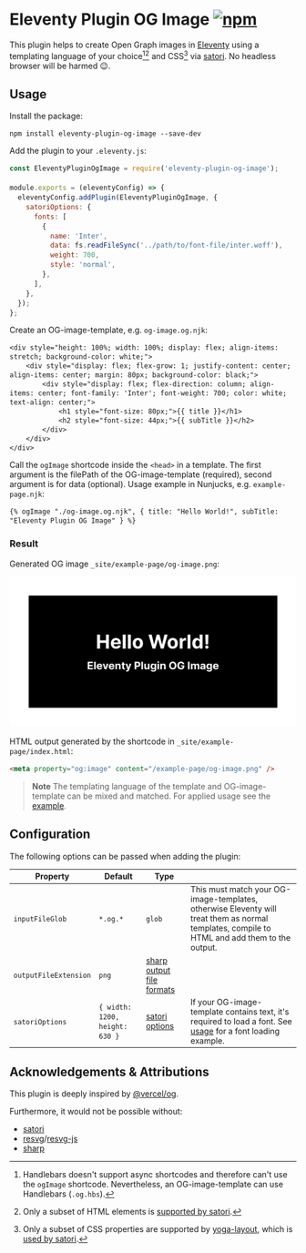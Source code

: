 # Eleventy Plugin OG Image [![npm](https://img.shields.io/npm/v/eleventy-plugin-og-image?color=blue)](https://www.npmjs.com/package/eleventy-plugin-og-image)

This plugin helps to create Open Graph images in [Eleventy](https://www.11ty.dev/) using a templating language of your choice[^1][^2] and CSS[^3] via [satori](https://github.com/vercel/satori). No headless browser will be harmed 😉.

## Usage

Install the package:

```shell
npm install eleventy-plugin-og-image --save-dev
```

Add the plugin to your `.eleventy.js`:

```js
const EleventyPluginOgImage = require('eleventy-plugin-og-image');

module.exports = (eleventyConfig) => {
  eleventyConfig.addPlugin(EleventyPluginOgImage, {
    satoriOptions: {
      fonts: [
        {
          name: 'Inter',
          data: fs.readFileSync('../path/to/font-file/inter.woff'),
          weight: 700,
          style: 'normal',
        },
      ],
    },
  });
};
```

Create an OG-image-template, e.g. `og-image.og.njk`:

```njk
<div style="height: 100%; width: 100%; display: flex; align-items: stretch; background-color: white;">
    <div style="display: flex; flex-grow: 1; justify-content: center; align-items: center; margin: 80px; background-color: black;">
        <div style="display: flex; flex-direction: column; align-items: center; font-family: 'Inter'; font-weight: 700; color: white; text-align: center;">
            <h1 style="font-size: 80px;">{{ title }}</h1>
            <h2 style="font-size: 44px;">{{ subTitle }}</h2>
        </div>
    </div>
</div>
```

Call the `ogImage` shortcode inside the `<head>` in a template. The first argument is the filePath of the OG-image-template (required), second argument is for data (optional). Usage example in Nunjucks, e.g. `example-page.njk`:

```njk
{% ogImage "./og-image.og.njk", { title: "Hello World!", subTitle: "Eleventy Plugin OG Image" } %}
```

### Result

Generated OG image `_site/example-page/og-image.png`:

![Generated OG image](./assets/og-image.png)

HTML output generated by the shortcode in `_site/example-page/index.html`:

```html
<meta property="og:image" content="/example-page/og-image.png" />
```

> **Note**
> The templating language of the template and OG-image-template can be mixed and matched. For applied usage see the [example](./example).

## Configuration

The following options can be passed when adding the plugin:

| Property              | Default                        | Type                                                                                                               |                                                                                                                                              |
| --------------------- | ------------------------------ | ------------------------------------------------------------------------------------------------------------------ | -------------------------------------------------------------------------------------------------------------------------------------------- |
| `inputFileGlob`       | `*.og.*`                       | `glob`                                                                                                             | This must match your OG-image-templates, otherwise Eleventy will treat them as normal templates, compile to HTML and add them to the output. |
| `outputFileExtension` | `png`                          | [sharp output file formats](https://sharp.pixelplumbing.com/api-output)                                            |                                                                                                                                              |
| `satoriOptions`       | `{ width: 1200, height: 630 }` | [satori options](https://github.com/vercel/satori/blob/58668d57be537e5477515446fd0e92b977071d85/src/satori.ts#L14) | If your OG-image-template contains text, it's required to load a font. See [usage](#usage) for a font loading example.                       |

## Acknowledgements & Attributions

This plugin is deeply inspired by [@vercel/og](https://vercel.com/docs/concepts/functions/edge-functions/og-image-generation).

Furthermore, it would not be possible without:

- [satori](https://github.com/vercel/satori)
- [resvg](https://github.com/RazrFalcon/resvg/)/[resvg-js](https://github.com/yisibl/resvg-js)
- [sharp](https://github.com/lovell/sharp)

[^1]: Handlebars doesn't support async shortcodes and therefore can't use the `ogImage` shortcode. Nevertheless, an OG-image-template can use Handlebars (`.og.hbs`).
[^2]: Only a subset of HTML elements is [supported by satori](https://github.com/vercel/satori#html-elements).
[^3]: Only a subset of CSS properties are supported by [yoga-layout](https://github.com/facebook/yoga), which is [used by satori](https://github.com/vercel/satori#css).
